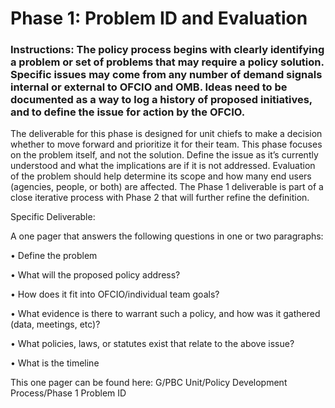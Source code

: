 # Phase 1: Problem ID and Evaluation
### Instructions: The policy process begins with clearly identifying a problem or set of problems that may require a policy solution. Specific issues may come from any number of demand signals internal or external to OFCIO and OMB.  Ideas need to be documented as a way to log a history of proposed initiatives, and to define the issue for action by the OFCIO.

The deliverable for this phase is designed for unit chiefs to make a decision whether to move forward and prioritize it for their team. This phase focuses on the problem itself, and not the solution. Define the issue as it’s currently understood and what the implications are if it is not addressed. Evaluation of the problem should help determine its scope and how many end users (agencies, people, or both) are affected. The Phase 1 deliverable is part of a close iterative process with Phase 2 that will further refine the definition.

Specific Deliverable:

A one pager that answers the following questions in one or two paragraphs:

•	Define the problem 

•	What will the proposed policy address?

•	How does it fit into OFCIO/individual team goals?

•	What evidence is there to warrant such a policy, and how was it gathered (data, meetings, etc)?

•	What policies, laws, or statutes exist that relate to the above issue?

•	What is the timeline 


This one pager can be found here: G/PBC Unit/Policy Development Process/Phase 1 Problem ID


